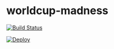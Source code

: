 worldcup-madness
================

[![Build Status](https://api.travis-ci.org/fluescher/worldcup-madness.png)](http://travis-ci.org/fluescher/worldcup-madness)

[![Deploy](https://www.herokucdn.com/deploy/button.png)](https://heroku.com/deploy)